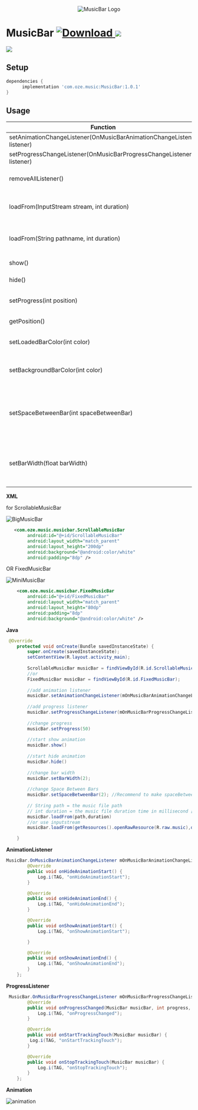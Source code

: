 <p align="center">
  <img src="https://github.com/emadabdalrahman/MusicBar/blob/master/ScreenShots/sound-bars-pulse.png?raw=true" alt="MusicBar Logo"/>
</p>

# MusicBar  [ ![Download](https://api.bintray.com/packages/emad/maven/MusicBar/images/download.svg) ](https://bintray.com/emad/maven/MusicBar/_latestVersion) ![](https://img.shields.io/badge/minSdkVersion-15-orange.svg)

![](https://github.com/emadabdalrahman/MusicBar/blob/master/ScreenShots/full-optimize.gif?raw=true)

## Setup

```groovy
dependencies {
      implementation 'com.oze.music:MusicBar:1.0.1'
}
```
## Usage

Function | Description
------------ | -------------
setAnimationChangeListener(OnMusicBarAnimationChangeListener listener) | animation listener
setProgressChangeListener(OnMusicBarProgressChangeListener listener) | progress listener
removeAllListener() | remove Progress and Animation listener
loadFrom(InputStream stream, int duration) | take the music file InputStream with music duration in millisecond
loadFrom(String pathname, int duration) | take the music file path with music duration in millisecond
show() | start show animation
hide() | start hide animation
setProgress(int position) | move to specified position (in milisecand) 
getPosition() | return current progress position
setLoadedBarColor(int color) | change progressed bar color **default RED**
setBackgroundBarColor(int color) | change unprogressed bar color **default #dfd6d6**
setSpaceBetweenBar(int spaceBetweenBar) | change distance between bars (in px) **default 2** Recommend to make spaceBetweenBar equal barWidth
setBarWidth(float barWidth) | change bar width (in px) **default 2** Recommend to make barWidth equal spaceBetweenBar


**XML** 

for ScrollableMusicBar

![BigMusicBar](https://github.com/emadabdalrahman/MusicBar/blob/master/ScreenShots/BigMusicBar.png?raw=true)
```XML
   <com.oze.music.musicbar.ScrollableMusicBar
        android:id="@+id/ScrollableMusicBar"
        android:layout_width="match_parent"
        android:layout_height="200dp"
        android:background="@android:color/white"
        android:padding="8dp" />
```
OR FixedMusicBar 

![MiniMusicBar](https://github.com/emadabdalrahman/MusicBar/blob/master/ScreenShots/MiniMusicBar.png?raw=true) 
```XML
    <com.oze.music.musicbar.FixedMusicBar
        android:id="@+id/FixedMusicBar"
        android:layout_width="match_parent"
        android:layout_height="80dp"
        android:padding="8dp"
        android:background="@android:color/white" />
```
**Java**
```java
 @Override
    protected void onCreate(Bundle savedInstanceState) {
        super.onCreate(savedInstanceState);
        setContentView(R.layout.activity_main);
        
        ScrollableMusicBar musicBar = findViewById(R.id.ScrollableMusicBar);
        //or  
        FixedMusicBar musicBar = findViewById(R.id.FixedMusicBar);
        
        //add animation listener
        musicBar.setAnimationChangeListener(mOnMusicBarAnimationChangeListener);
        
        //add progress listener
        musicBar.setProgressChangeListener(mOnMusicBarProgressChangeListener);
        
        //change progress 
        musicBar.setProgress(50)
        
        //start show animation
        musicBar.show()
        
        //start hide animation
        musicBar.hide()
        
        //change bar width
        musicBar.setBarWidth(2);
        
        //change Space Between Bars
        musicBar.setSpaceBetweenBar(2); //Recommend to make spaceBetweenBar equal barWidth
       
        // String path = the music file path
        // int duration = the music file duration time in millisecond [mediaPlayer.getDuration()]
        musicBar.loadFrom(path,duration)
        //or use inputstream 
        musicBar.loadFrom(getResources().openRawResource(R.raw.music),duration());

    }

```


**AnimationListener**
```Java
MusicBar.OnMusicBarAnimationChangeListener mOnMusicBarAnimationChangeListener = new MusicBar.OnMusicBarAnimationChangeListener() {
        @Override
        public void onHideAnimationStart() {
            Log.i(TAG, "onHideAnimationStart");
        }

        @Override
        public void onHideAnimationEnd() {
            Log.i(TAG, "onHideAnimationEnd");
        }

        @Override
        public void onShowAnimationStart() {
            Log.i(TAG, "onShowAnimationStart");

        }

        @Override
        public void onShowAnimationEnd() {
            Log.i(TAG, "onShowAnimationEnd");
        }
    };
```
**ProgressListener**
```Java
 MusicBar.OnMusicBarProgressChangeListener mOnMusicBarProgressChangeListener = new MusicBar.OnMusicBarProgressChangeListener() {
        @Override
        public void onProgressChanged(MusicBar musicBar, int progress, boolean fromUser) {
            Log.i(TAG, "onProgressChanged");
        }

        @Override
        public void onStartTrackingTouch(MusicBar musicBar) {
         Log.i(TAG, "onStartTrackingTouch");
        }

        @Override
        public void onStopTrackingTouch(MusicBar musicBar) {
            Log.i(TAG, "onStopTrackingTouch");
        }
    };
```
**Animation**

![animation](https://github.com/emadabdalrahman/MusicBar/blob/master/ScreenShots/animation-optimize.gif?raw=true)
